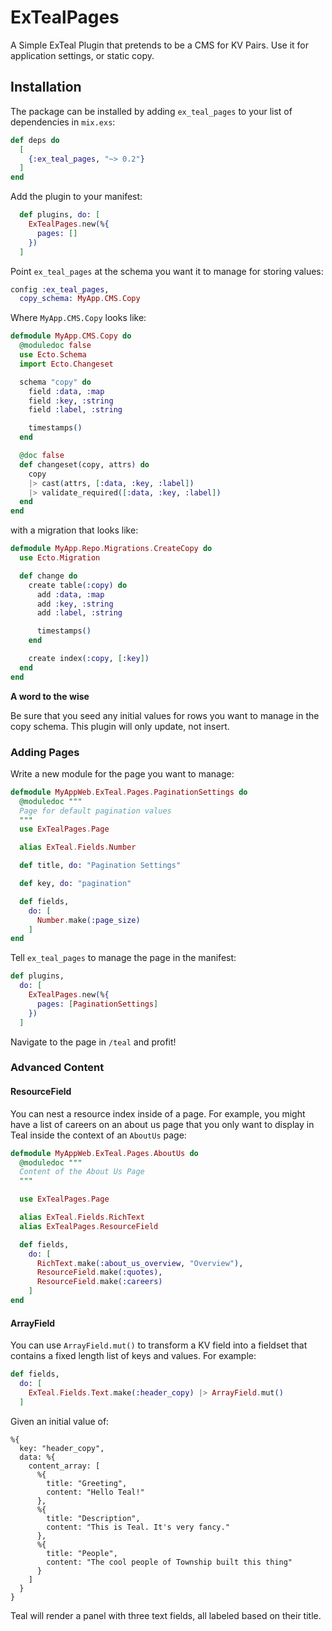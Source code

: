 # ExTealPages

A Simple ExTeal Plugin that pretends to be a CMS for KV Pairs.  Use it for
application settings, or static copy.

## Installation

The package can be installed by adding `ex_teal_pages` to your list of dependencies in `mix.exs`:

```elixir
def deps do
  [
    {:ex_teal_pages, "~> 0.2"}
  ]
end
```

Add the plugin to your manifest:

```elixir
  def plugins, do: [
    ExTealPages.new(%{
      pages: []
    })
  ]
```

Point `ex_teal_pages` at the schema you want it to manage for storing values:

```elixir
config :ex_teal_pages,
  copy_schema: MyApp.CMS.Copy
```

Where `MyApp.CMS.Copy` looks like:

```elixir
defmodule MyApp.CMS.Copy do
  @moduledoc false
  use Ecto.Schema
  import Ecto.Changeset

  schema "copy" do
    field :data, :map
    field :key, :string
    field :label, :string

    timestamps()
  end

  @doc false
  def changeset(copy, attrs) do
    copy
    |> cast(attrs, [:data, :key, :label])
    |> validate_required([:data, :key, :label])
  end
end
```

with a migration that looks like:

```elixir
defmodule MyApp.Repo.Migrations.CreateCopy do
  use Ecto.Migration

  def change do
    create table(:copy) do
      add :data, :map
      add :key, :string
      add :label, :string

      timestamps()
    end

    create index(:copy, [:key])
  end
end
```

**A word to the wise**

Be sure that you seed any initial values for rows you want to manage in the copy
schema.  This plugin will only update, not insert.

### Adding Pages

Write a new module for the page you want to manage:

```elixir
defmodule MyAppWeb.ExTeal.Pages.PaginationSettings do
  @moduledoc """
  Page for default pagination values
  """
  use ExTealPages.Page

  alias ExTeal.Fields.Number

  def title, do: "Pagination Settings"

  def key, do: "pagination"

  def fields,
    do: [
      Number.make(:page_size)
    ]
end
```

Tell `ex_teal_pages` to manage the page in the manifest:

```elixir
def plugins,
  do: [
    ExTealPages.new(%{
      pages: [PaginationSettings]
    })
  ]
```

Navigate to the page in `/teal` and profit!

### Advanced Content

#### ResourceField

You can nest a resource index inside of a page.  For example, you might have a
list of careers on an about us page that you only want to display in Teal inside
the context of an `AboutUs` page:

```elixir
defmodule MyAppWeb.ExTeal.Pages.AboutUs do
  @moduledoc """
  Content of the About Us Page
  """

  use ExTealPages.Page

  alias ExTeal.Fields.RichText
  alias ExTealPages.ResourceField

  def fields,
    do: [
      RichText.make(:about_us_overview, "Overview"),
      ResourceField.make(:quotes),
      ResourceField.make(:careers)
    ]
end
```

#### ArrayField

You can use `ArrayField.mut()` to transform a KV field into a fieldset that
contains a fixed length list of keys and values. For example:

```elixir
def fields,
  do: [
    ExTeal.Fields.Text.make(:header_copy) |> ArrayField.mut()
  ]
```

Given an initial value of:

```
%{
  key: "header_copy",
  data: %{
    content_array: [
      %{
        title: "Greeting",
        content: "Hello Teal!"
      },
      %{
        title: "Description",
        content: "This is Teal. It's very fancy."
      },
      %{
        title: "People",
        content: "The cool people of Township built this thing"
      }
    ]
  }
}
```

Teal will render a panel with three text fields, all labeled based on their
title.
